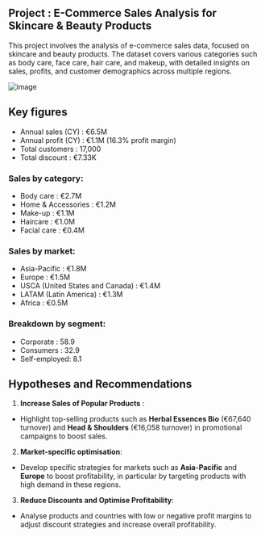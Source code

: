 ## Project  : E-Commerce Sales Analysis for Skincare & Beauty Products

<p>This project involves the analysis of e-commerce sales data, focused on skincare and beauty products. The dataset covers various categories such as body care, face care, hair care, and makeup, with detailed insights on sales, profits, and customer demographics across multiple regions.  </br>

![image](https://github.com/user-attachments/assets/15c64cf5-25c3-4125-90c4-638bae8830ad)


## **Key figures**

- Annual sales (CY) : €6.5M
- Annual profit (CY) : €1.1M (16.3% profit margin)
- Total customers : 17,000
- Total discount : €7.33K

### Sales by category:
- Body care : €2.7M
- Home & Accessories : €1.2M
- Make-up : €1.1M
- Haircare : €1.0M
- Facial care : €0.4M

### Sales by market:
- Asia-Pacific : €1.8M
- Europe : €1.5M
- USCA (United States and Canada) : €1.4M
- LATAM (Latin America) : €1.3M
- Africa : €0.5M

### Breakdown by segment:
- Corporate : 58.9
- Consumers : 32.9
- Self-employed: 8.1


## **Hypotheses and Recommendations**

1. **Increase Sales of Popular Products** :
- Highlight top-selling products such as **Herbal Essences Bio** (€67,640 turnover) and **Head & Shoulders** (€16,058 turnover) in promotional campaigns to boost sales.

2. **Market-specific optimisation**:
- Develop specific strategies for markets such as **Asia-Pacific** and **Europe** to boost profitability, in particular by targeting products with high demand in these regions.

3. **Reduce Discounts and Optimise Profitability**:
- Analyse products and countries with low or negative profit margins to adjust discount strategies and increase overall profitability.

 </p>





